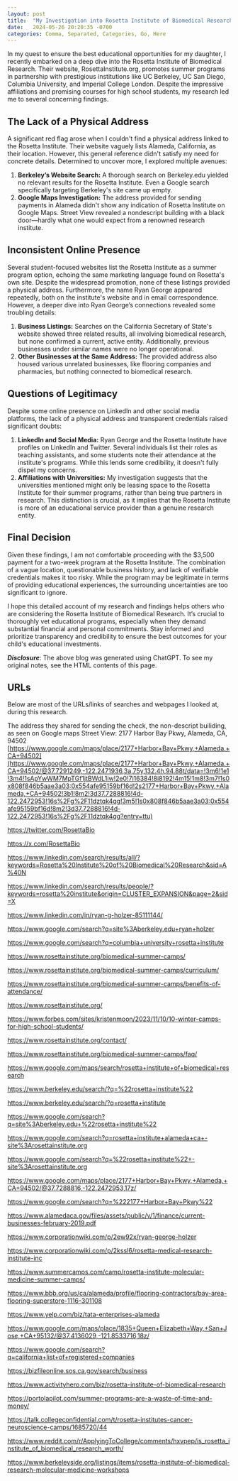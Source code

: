 ```yaml
---
layout: post
title:  "My Investigation into Rosetta Institute of Biomedical Research"
date:   2024-05-26 20:20:35 -0700
categories: Comma, Separated, Categories, Go, Here
---
```


<!--
In this HTML comment is the voice transcription (using Google Docs' "Voice
typing" feature); these were 2 paragraphs, without any linebreaks; I inserted
the linebreaks when creating this post. Then follows the outside of this comment
is the polished up blog I generated using ChatGPT, on 2024/05/26. That's why the
filename purposely contains today's date, when I'm finally writing this text,
and the `date` field in the header above contains the actual date. Looking back
at the ChatGPT UI, apparently I was using the recently released GPT-4o.

This is the result of research that I've done on Rosetta Institute of Biomedical
Research. Their website is Rosetta institute.org all the research that I've done
so far doesn't yield any physical address linked to them and the ones that I
could find they seem to be not present at that address so this they advertise on
their website that they partner with UC Berkeley UC San Diego Columbia
University and Imperial College of London to offer summer 2 weeks program for
students students in high school and for the in-person courses at currently
their charging around 3,500 

We almost signed up for the summer program we were about to make a payment and
just before making the payment I thought of checking a few different things
about the the courses and the company itself so everything else looks good
testimony of peoples kind of photographs from 2013 or so everything checks out
but one thing that was curious was that they do not have an address on their
website they simply list Alameda California as this location which is very
generic so I went to Berkeley website berkeley.edu and search up their name
Rosetta Institute couldn't find anything relevant there I use Google search to
search berkeley.edu specifically and even that result did not those results like
they weren't any results for Rosetta Institute mentioned on berkeley.edu website
the email that we received for making the payment says that make a check payable
to Rosetta Institute of Medical Research at a certain address in Alameda but
when I use that address to look up that address that location on Google Maps
doesn't show any name anything related to Rosetta Institute so I used the street
view on Google Maps and see if there are any kind of office significant a fixed
it but nothing turned up even on Google Street View it's a very blank building
black door at that address some more Google search showed that there are various
websites that are dedicated to like helping students find summer programs they
all list Rosetta Institute as one of the options and again the same wordings
around we offer rising and exceptional high school students of course in
biotechnology of biomedical research but none of those websites actually linked
or showed any address of this this business or this company and some of the
results now started showing that this is listed or linked to a person named Ryan
Holzer I believe and up by the way this name is also mentioned in the website
and on the email address or sorry email signatures that that they are using to
correspond with us but by the way the email does not contain any specific
address to get to in in Berkeley has to be to show up if you're driving up to
them they say that this address will be shared at a later time pictures I can
kind of suspect that they may not have this thing kind of nail down or confirmed
yet so yeah on the link the one of the websites they kind of found the link
between Ryan Holzer and four businesses two of those businesses are now closed
and two are active the two businesses that are closed they were both named
Rosetta biomedical something so that's not a good sign I went to California
security of States website and searched for Rosetta Institute without the courts
and I got three results and all three results like they seem to be related to
this company but I cannot be sure because all of them have the phrase Institute
of biomedical something I'm in research and maybe there are a few other words
and all through those three businesses are closed the address that is in the
email they sent to send the check to at that address they were so many addresses
that there were so many businesses that were listed for like something to do
with tiles floorings some Pharmacy related businessBut nothing related to the
paramedical researchers at The Institute or anywhere close to that so yeah this
all tells me that this is kind of a fishy business and I don't feel comfortable
paying $3,500 for a 2 week program sending my daughter to a place who's
legitimacy I cannot confirm yeah it does look legitimate I looked up on LinkedIn
this Mr Brian George is listed on LinkedIn as well they have a Twitter link
Twitter page as well I think they have a Facebook page as well but I did not
look very closely at that and there are quite a few different people who have
listed their experience as a teaching assistant at Rosetta Institute and there
are a few students as well who have LinkedIn profiles who have listed there that
they have attended the residential program so program is legitimate it seems
like but but it's just that if there is no physical address if I can't find
these people's kind of credentials online clearly then it are not feeling I
don't feel comfortable sending my daughter to a 2 week program there moreover I
think Beyond just this kind of missing information lack of address this also
shows that they are not really a research institute they say they are
independently funded Research Institute if they are a research institute they
would have an office they haven't have a location that may have a lab Etc that
they're employees go to or their Partners or who is doing the research but if I
can't find that anywhere on Google Maps or on Google search results or
Berkeley's website or UC Berkeley's website or Columbia's website columbia.edu
as well so that raises the question that this is number one not associated with
these universities but these universities are probably leasing out space and
dormitories to this company but this company in itself is purely for this kind
of classes running these sessions and they don't really have a research
institute so yeah for that reason we are backing out hopefully this was helpful
for anybody trying to research them in the future 

ChatGPT prompt (on 2026/05/26): Create a blog post from the transcription of my
voice notes:<a blank line and then the above text, without linebreaks was given
to ChatGPT.>

Next prompt (on 2024/06/19): Produce the markdown for the above blog post you
generated.

I pasted the output, and then made the following changes:
1. Increased heading levels of all items by 2; removed 2 # symbols from every
   heading.
2. Removed the first line/heading, because the blog post title contains the same
   text.
3. Changed child => daughter
4. In the last sentence, Changed "your educational" => "your child's
   educational".
5. Inserted linebreaks; each paragraph here was originally on a sigle line.
6. Added section 'URLs', and Manually pasted the list of URLs from my research.
7. Changed the Blog title to remove prefix 'Unveiling the Truth: '; it felt like
   it was over the top. Also changed this file's name to remove that part from
filename.

Result follows:
-->

In my quest to ensure the best educational opportunities for my daughter, I
recently embarked on a deep dive into the Rosetta Institute of Biomedical
Research. Their website, RosettaInstitute.org, promotes summer programs in
partnership with prestigious institutions like UC Berkeley, UC San Diego,
Columbia University, and Imperial College London. Despite the impressive
affiliations and promising courses for high school students, my research led me
to several concerning findings.

## The Lack of a Physical Address

A significant red flag arose when I couldn't find a physical address linked to
the Rosetta Institute. Their website vaguely lists Alameda, California, as their
location. However, this general reference didn't satisfy my need for concrete
details. Determined to uncover more, I explored multiple avenues:

1. **Berkeley’s Website Search:** A thorough search on Berkeley.edu yielded no
   relevant results for the Rosetta Institute. Even a Google search specifically
targeting Berkeley's site came up empty.
2. **Google Maps Investigation:** The address provided for sending payments in
   Alameda didn't show any indication of Rosetta Institute on Google Maps.
Street View revealed a nondescript building with a black door—hardly what one
would expect from a renowned research institute.

## Inconsistent Online Presence

Several student-focused websites list the Rosetta Institute as a summer program
option, echoing the same marketing language found on Rosetta's own site. Despite
the widespread promotion, none of these listings provided a physical address.
Furthermore, the name Ryan George appeared repeatedly, both on the institute's
website and in email correspondence. However, a deeper dive into Ryan George’s
connections revealed some troubling details:

1. **Business Listings:** Searches on the California Secretary of State's
   website showed three related results, all involving biomedical research, but
none confirmed a current, active entity. Additionally, previous businesses under
similar names were no longer operational.
2. **Other Businesses at the Same Address:** The provided address also housed
   various unrelated businesses, like flooring companies and pharmacies, but
nothing connected to biomedical research.

## Questions of Legitimacy

Despite some online presence on LinkedIn and other social media platforms, the
lack of a physical address and transparent credentials raised significant
doubts:

1. **LinkedIn and Social Media:** Ryan George and the Rosetta Institute have
   profiles on LinkedIn and Twitter. Several individuals list their roles as
teaching assistants, and some students note their attendance at the institute's
programs. While this lends some credibility, it doesn't fully dispel my
concerns.
2. **Affiliations with Universities:** My investigation suggests that the
   universities mentioned might only be leasing space to the Rosetta Institute
for their summer programs, rather than being true partners in research. This
distinction is crucial, as it implies that the Rosetta Institute is more of an
educational service provider than a genuine research entity.

## Final Decision

Given these findings, I am not comfortable proceeding with the $3,500 payment
for a two-week program at the Rosetta Institute. The combination of a vague
location, questionable business history, and lack of verifiable credentials
makes it too risky. While the program may be legitimate in terms of providing
educational experiences, the surrounding uncertainties are too significant to
ignore.

I hope this detailed account of my research and findings helps others who are
considering the Rosetta Institute of Biomedical Research. It’s crucial to
thoroughly vet educational programs, especially when they demand substantial
financial and personal commitments. Stay informed and prioritize transparency
and credibility to ensure the best outcomes for your child's educational
investments.

***Disclosure***: The above blog was generated using ChatGPT. To see my original
notes, see the HTML contents of this page.

## URLs

Below are most of the URLs/links of searches and webpages I looked at, during this research.

The address they shared for sending the check, the non-descript builiding, as
seen on Google maps Street View: 2177 Harbor Bay Pkwy, Alameda, CA, 94502
[https://www.google.com/maps/place/2177+Harbor+Bay+Pkwy,+Alameda,+CA+94502](https://www.google.com/maps/place/2177+Harbor+Bay+Pkwy,+Alameda,+CA+94502/@37.7291249,-122.2471936,3a,75y,132.4h,94.88t/data=!3m6!1e1!3m4!1sApYwWM7MpTGf1jtBWdL1iw!2e0!7i16384!8i8192!4m15!1m8!3m7!1s0x808f846b5aae3a03:0x554afe95159bf16d!2s2177+Harbor+Bay+Pkwy,+Alameda,+CA+94502!3b1!8m2!3d37.7288816!4d-122.2472953!16s%2Fg%2F11dztqk4qg!3m5!1s0x808f846b5aae3a03:0x554afe95159bf16d!8m2!3d37.7288816!4d-122.2472953!16s%2Fg%2F11dztqk4qg?entry=ttu)

<https://twitter.com/RosettaBio>

<https://x.com/RosettaBio>

<https://www.linkedin.com/search/results/all/?keywords=Rosetta%20Institute%20of%20Biomedical%20Research&sid=A%40N>

<https://www.linkedin.com/search/results/people/?keywords=rosetta%20institute&origin=CLUSTER_EXPANSION&page=2&sid=X>

<https://www.linkedin.com/in/ryan-g-holzer-85111144/>

<https://www.google.com/search?q=site%3Aberkeley.edu+ryan+holzer>

<https://www.google.com/search?q=columbia+university+rosetta+institute>

<https://www.rosettainstitute.org/biomedical-summer-camps/>

<https://www.rosettainstitute.org/biomedical-summer-camps/curriculum/>

<https://www.rosettainstitute.org/biomedical-summer-camps/benefits-of-attendance/>

<https://www.rosettainstitute.org/>

<https://www.forbes.com/sites/kristenmoon/2023/11/10/10-winter-camps-for-high-school-students/>

<https://www.rosettainstitute.org/contact/>

<https://www.rosettainstitute.org/biomedical-summer-camps/faq/>

<https://www.google.com/maps/search/rosetta+institute+of+biomedical+research>

<https://www.berkeley.edu/search/?q=%22rosetta+institute%22>

<https://www.berkeley.edu/search/?q=rosetta+institute>

<https://www.google.com/search?q=site%3Aberkeley.edu+%22rosetta+institute%22>

<https://www.google.com/search?q=rosetta+institute+alameda+ca+-site%3Arosettainstitute.org>

<https://www.google.com/search?q=%22rosetta+institute%22+-site%3Arosettainstitute.org>

<https://www.google.com/maps/place/2177+Harbor+Bay+Pkwy,+Alameda,+CA+94502/@37.7288816,-122.2472953,17z/>

<https://www.google.com/search?q=%222177+Harbor+Bay+Pkwy%22>

<https://www.alamedaca.gov/files/assets/public/v/1/finance/current-businesses-february-2019.pdf>

<https://www.corporationwiki.com/p/2ew92x/ryan-george-holzer>

<https://www.corporationwiki.com/p/2kssl6/rosetta-medical-research-institute-inc>

<https://www.summercamps.com/camp/rosetta-institute-molecular-medicine-summer-camps/>

<https://www.bbb.org/us/ca/alameda/profile/flooring-contractors/bay-area-flooring-superstore-1116-301108>

<https://www.yelp.com/biz/tata-enterprises-alameda>

<https://www.google.com/maps/place/1835+Queen+Elizabeth+Way,+San+Jose,+CA+95132/@37.4136029,-121.8533716,18z/>

<https://www.google.com/search?q=california+list+of+registered+companies>

<https://bizfileonline.sos.ca.gov/search/business>

<https://www.activityhero.com/biz/rosetta-institute-of-biomedical-research>

<https://portolapilot.com/summer-programs-are-a-waste-of-time-and-money/>

<https://talk.collegeconfidential.com/t/rosetta-institutes-cancer-neuroscience-camps/1685720/44>

<https://www.reddit.com/r/ApplyingToCollege/comments/hxvpep/is_rosetta_institute_of_biomedical_research_worth/>

<https://www.berkeleyside.org/listings/items/rosetta-institute-of-biomedical-research-molecular-medicine-workshops>

